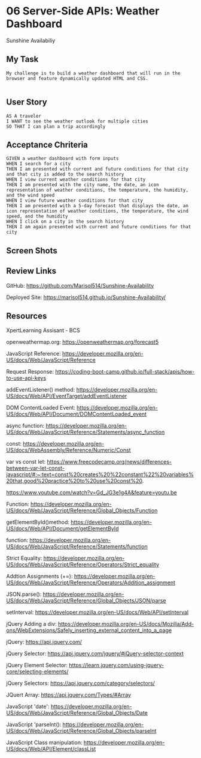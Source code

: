 # 06 Server-Side APIs: Weather Dashboard
Sunshine Availabiliy

## My Task
```
My challenge is to build a weather dashboard that will run in the browser and feature dynamically updated HTML and CSS.


```
## User Story

```
AS A traveler
I WANT to see the weather outlook for multiple cities
SO THAT I can plan a trip accordingly
```

## Acceptance Chriteria
```
GIVEN a weather dashboard with form inputs
WHEN I search for a city
THEN I am presented with current and future conditions for that city and that city is added to the search history
WHEN I view current weather conditions for that city
THEN I am presented with the city name, the date, an icon representation of weather conditions, the temperature, the humidity, and the wind speed
WHEN I view future weather conditions for that city
THEN I am presented with a 5-day forecast that displays the date, an icon representation of weather conditions, the temperature, the wind speed, and the humidity
WHEN I click on a city in the search history
THEN I am again presented with current and future conditions for that city

```
## Screen Shots

## Review Links

GitHub: https://github.com/Marisol514/Sunshine-Availability

Deployed Site: https://marisol514.github.io/Sunshine-Availability/

## Resources

XpertLearning Assisant - BCS

openweathermap.org: https://openweathermap.org/forecast5

JavaScript Reference: https://developer.mozilla.org/en-US/docs/Web/JavaScript/Reference 

Request Response: https://coding-boot-camp.github.io/full-stack/apis/how-to-use-api-keys 

addEventListener() method: https://developer.mozilla.org/en-US/docs/Web/API/EventTarget/addEventListener

DOM ContentLoaded Event: https://developer.mozilla.org/en-US/docs/Web/API/Document/DOMContentLoaded_event

async function: https://developer.mozilla.org/en-US/docs/Web/JavaScript/Reference/Statements/async_function

const: https://developer.mozilla.org/en-US/docs/WebAssembly/Reference/Numeric/Const

var vs const let: https://www.freecodecamp.org/news/differences-between-var-let-const-javascript/#:~:text=const%20creates%20%22constant%22%20variables%20that,good%20practice%20to%20use%20const%20. 

https://www.youtube.com/watch?v=Gd_JG3e1g4A&feature=youtu.be 

Function: https://developer.mozilla.org/en-US/docs/Web/JavaScript/Reference/Global_Objects/Function 

getElementById()method: https://developer.mozilla.org/en-US/docs/Web/API/Document/getElementById

function: https://developer.mozilla.org/en-US/docs/Web/JavaScript/Reference/Statements/function

Strict Equality: https://developer.mozilla.org/en-US/docs/Web/JavaScript/Reference/Operators/Strict_equality 

Addtion Assignments (+=): https://developer.mozilla.org/en-US/docs/Web/JavaScript/Reference/Operators/Addition_assignment

JSON.parse(): https://developer.mozilla.org/en-US/docs/Web/JavaScript/Reference/Global_Objects/JSON/parse

setInterval: https://developer.mozilla.org/en-US/docs/Web/API/setInterval

jQuery Adding a div: https://developer.mozilla.org/en-US/docs/Mozilla/Add-ons/WebExtensions/Safely_inserting_external_content_into_a_page

jQuery: https://api.jquery.com/

jQuery Selector: https://api.jquery.com/jquery/#jQuery-selector-context

jQuery Element Selector: https://learn.jquery.com/using-jquery-core/selecting-elements/

jQuery Selectors: https://api.jquery.com/category/selectors/

JQuert Array: https://api.jquery.com/Types/#Array

JavaScript 'date': https://developer.mozilla.org/en-US/docs/Web/JavaScript/Reference/Global_Objects/Date

JavaScript 'parseInt(): https://developer.mozilla.org/en-US/docs/Web/JavaScript/Reference/Global_Objects/parseInt

JavaScript Class manipulation: https://developer.mozilla.org/en-US/docs/Web/API/Element/classList
